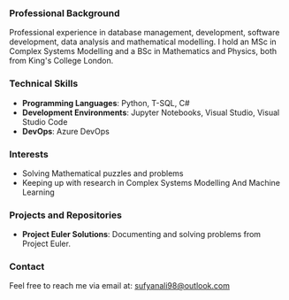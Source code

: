 ### Professional Background
Professional experience in database management, development, software development, data analysis and mathematical modelling. I hold an MSc in Complex Systems Modelling and a BSc in Mathematics and Physics, both from King's College London.

### Technical Skills
- **Programming Languages**: Python, T-SQL, C#
- **Development Environments**: Jupyter Notebooks, Visual Studio, Visual Studio Code
- **DevOps**: Azure DevOps

### Interests
- Solving Mathematical puzzles and problems
- Keeping up with research in Complex Systems Modelling And Machine Learning

### Projects and Repositories
- **Project Euler Solutions**: Documenting and solving problems from Project Euler.
  
### Contact
Feel free to reach me via email at: sufyanali98@outlook.com
<!---
sufali10/sufali10 is a ✨ special ✨ repository because its `README.md` (this file) appears on your GitHub profile.
You can click the Preview link to take a look at your changes.
--->
